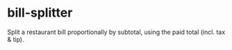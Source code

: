 # bill-splitter
Split a restaurant bill proportionally by subtotal, using the paid total (incl. tax &amp; tip).
